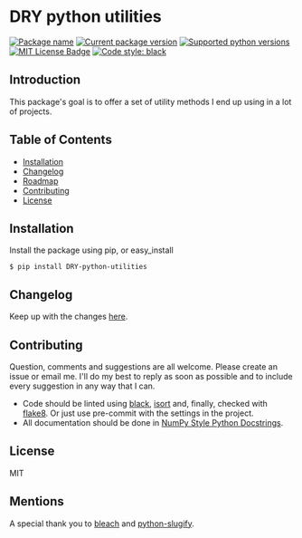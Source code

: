 # DRY python utilities
[![Package name][package-name]][package-name] [![Current package version][curr-version-badge]][curr-version-badge] [![Supported python versions][python-version-badge]][python-version-badge] [![MIT License Badge][license-badge]][license] [![Code style: black][black-badge]](https://github.com/psf/black)

## Introduction
This package's goal is to offer a set of utility methods I end up using in a lot of projects.


## Table of Contents
* [Installation](#installation)
* [Changelog](#changelog)
* [Roadmap](#roadmap)
* [Contributing](#contributing)
* [License](#license)


## Installation
Install the package using pip, or easy_install
```shell
$ pip install DRY-python-utilities
```

## Changelog
Keep up with the changes [here](CHANGELOG.md).


## Contributing
Question, comments and suggestions are all welcome. Please create an issue or email me.
I'll do my best to reply as soon as possible and to include every suggestion in any way that I can.

- Code should be linted using [black](https://github.com/psf/black), [isort](https://github.com/PyCQA/isort) and, finally, checked with [flake8](https://github.com/PyCQA/flake8). Or just use pre-commit with the settings in the project.
- All documentation should be done in [NumPy Style Python Docstrings](https://sphinxcontrib-napoleon.readthedocs.io/en/latest/example_numpy.html).

## License
MIT

## Mentions
A special thank you to [bleach](https://github.com/mozilla/bleach) and [python-slugify](https://github.com/un33k/python-slugify).

[package-name]: https://img.shields.io/badge/DRY%20Python%20Utilities-blue.svg
[curr-version-badge]: https://img.shields.io/badge/version-1.0.0-red.svg
[python-version-badge]: https://img.shields.io/badge/python-%3E=%203.5-green.svg
[license]: ./LICENSE
[license-badge]: https://img.shields.io/badge/license-MIT-yellow.svg
[black-badge]: https://img.shields.io/badge/code%20style-black-000000.svg
